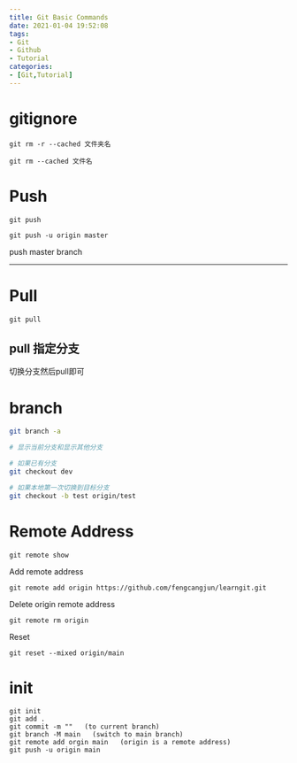 ```yaml
---
title: Git Basic Commands
date: 2021-01-04 19:52:08
tags:
- Git
- Github
- Tutorial
categories:
- [Git,Tutorial]
---
```




# gitignore

```
git rm -r --cached 文件夹名
```

```
git rm --cached 文件名
```





# Push

```
git push
```

```
git push -u origin master
```

push master branch



---

# Pull

```
git pull
```



## pull 指定分支

切换分支然后pull即可



# branch

```bash
git branch -a

# 显示当前分支和显示其他分支
```



```bash
# 如果已有分支
git checkout dev

# 如果本地第一次切换到目标分支
git checkout -b test origin/test
```



# Remote Address

```
git remote show
```



Add remote address

```
git remote add origin https://github.com/fengcangjun/learngit.git
```



Delete origin remote address

```
git remote rm origin
```



Reset

```
git reset --mixed origin/main
```



# init 

```
git init
git add .
git commit -m ""   (to current branch)
git branch -M main   (switch to main branch)
git remote add orgin main   (origin is a remote address)
git push -u origin main
```

